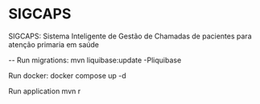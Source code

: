 # SIGCAPS
SIGCAPS: Sistema Inteligente de Gestão de Chamadas de pacientes para atenção primaria em saúde

--
Run migrations:
mvn liquibase:update -Pliquibase

Run docker:
docker compose up -d

Run application
mvn r
